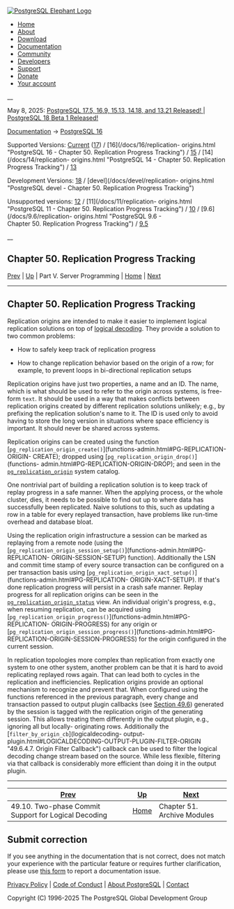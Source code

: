 [ ![PostgreSQL Elephant Logo](/media/img/about/press/elephant.png) ](/)

  * [Home](/ "Home")
  * [About](/about/ "About")
  * [Download](/download/ "Download")
  * [Documentation](/docs/ "Documentation")
  * [Community](/community/ "Community")
  * [Developers](/developer/ "Developers")
  * [Support](/support/ "Support")
  * [Donate](/about/donate/ "Donate")
  * [Your account](/account/ "Your account")

__

May 8, 2025: [ PostgreSQL 17.5, 16.9, 15.13, 14.18, and 13.21 Released! ](/about/news/postgresql-175-169-1513-1418-and-1321-released-3072/) | [ PostgreSQL 18 Beta 1 Released! ](/about/news/postgresql-18-beta-1-released-3070/)

[Documentation](/docs/ "Documentation") -> [PostgreSQL
16](/docs/16/index.html)

Supported Versions: [Current](/docs/current/replication-origins.html
"PostgreSQL 17 - Chapter 50. Replication Progress Tracking")
([17](/docs/17/replication-origins.html "PostgreSQL 17 -
Chapter 50. Replication Progress Tracking")) / [16](/docs/16/replication-
origins.html "PostgreSQL 16 - Chapter 50. Replication Progress Tracking") /
[15](/docs/15/replication-origins.html "PostgreSQL 15 -
Chapter 50. Replication Progress Tracking") / [14](/docs/14/replication-
origins.html "PostgreSQL 14 - Chapter 50. Replication Progress Tracking") /
[13](/docs/13/replication-origins.html "PostgreSQL 13 -
Chapter 50. Replication Progress Tracking")

Development Versions: [18](/docs/18/replication-origins.html "PostgreSQL 18 -
Chapter 50. Replication Progress Tracking") / [devel](/docs/devel/replication-
origins.html "PostgreSQL devel - Chapter 50. Replication Progress Tracking")

Unsupported versions: [12](/docs/12/replication-origins.html "PostgreSQL 12 -
Chapter 50. Replication Progress Tracking") / [11](/docs/11/replication-
origins.html "PostgreSQL 11 - Chapter 50. Replication Progress Tracking") /
[10](/docs/10/replication-origins.html "PostgreSQL 10 -
Chapter 50. Replication Progress Tracking") / [9.6](/docs/9.6/replication-
origins.html "PostgreSQL 9.6 - Chapter 50. Replication Progress Tracking") /
[9.5](/docs/9.5/replication-origins.html "PostgreSQL 9.5 -
Chapter 50. Replication Progress Tracking")

__

Chapter 50. Replication Progress Tracking  
---  
[Prev](logicaldecoding-two-phase-commits.html "49.10. Two-phase Commit Support for Logical Decoding")  | [Up](server-programming.html "Part V. Server Programming") | Part V. Server Programming | [Home](index.html "PostgreSQL 16.9 Documentation") |  [Next](archive-modules.html "Chapter 51. Archive Modules")  
  
* * *

## Chapter 50. Replication Progress Tracking

Replication origins are intended to make it easier to implement logical
replication solutions on top of [logical decoding](logicaldecoding.html
"Chapter 49. Logical Decoding"). They provide a solution to two common
problems:

  * How to safely keep track of replication progress

  * How to change replication behavior based on the origin of a row; for example, to prevent loops in bi-directional replication setups

Replication origins have just two properties, a name and an ID. The name,
which is what should be used to refer to the origin across systems, is free-
form `text`. It should be used in a way that makes conflicts between
replication origins created by different replication solutions unlikely; e.g.,
by prefixing the replication solution's name to it. The ID is used only to
avoid having to store the long version in situations where space efficiency is
important. It should never be shared across systems.

Replication origins can be created using the function
[`pg_replication_origin_create()`](functions-admin.html#PG-REPLICATION-ORIGIN-
CREATE); dropped using [`pg_replication_origin_drop()`](functions-
admin.html#PG-REPLICATION-ORIGIN-DROP); and seen in the
[`pg_replication_origin`](catalog-pg-replication-origin.html
"53.44. pg_replication_origin") system catalog.

One nontrivial part of building a replication solution is to keep track of
replay progress in a safe manner. When the applying process, or the whole
cluster, dies, it needs to be possible to find out up to where data has
successfully been replicated. Naive solutions to this, such as updating a row
in a table for every replayed transaction, have problems like run-time
overhead and database bloat.

Using the replication origin infrastructure a session can be marked as
replaying from a remote node (using the
[`pg_replication_origin_session_setup()`](functions-admin.html#PG-REPLICATION-
ORIGIN-SESSION-SETUP) function). Additionally the LSN and commit time stamp of
every source transaction can be configured on a per transaction basis using
[`pg_replication_origin_xact_setup()`](functions-admin.html#PG-REPLICATION-
ORIGIN-XACT-SETUP). If that's done replication progress will persist in a
crash safe manner. Replay progress for all replication origins can be seen in
the [`pg_replication_origin_status`](view-pg-replication-origin-status.html
"54.18. pg_replication_origin_status") view. An individual origin's progress,
e.g., when resuming replication, can be acquired using
[`pg_replication_origin_progress()`](functions-admin.html#PG-REPLICATION-
ORIGIN-PROGRESS) for any origin or
[`pg_replication_origin_session_progress()`](functions-admin.html#PG-
REPLICATION-ORIGIN-SESSION-PROGRESS) for the origin configured in the current
session.

In replication topologies more complex than replication from exactly one
system to one other system, another problem can be that it is hard to avoid
replicating replayed rows again. That can lead both to cycles in the
replication and inefficiencies. Replication origins provide an optional
mechanism to recognize and prevent that. When configured using the functions
referenced in the previous paragraph, every change and transaction passed to
output plugin callbacks (see [Section 49.6](logicaldecoding-output-plugin.html
"49.6. Logical Decoding Output Plugins")) generated by the session is tagged
with the replication origin of the generating session. This allows treating
them differently in the output plugin, e.g., ignoring all but locally-
originating rows. Additionally the [`filter_by_origin_cb`](logicaldecoding-
output-plugin.html#LOGICALDECODING-OUTPUT-PLUGIN-FILTER-ORIGIN
"49.6.4.7. Origin Filter Callback") callback can be used to filter the logical
decoding change stream based on the source. While less flexible, filtering via
that callback is considerably more efficient than doing it in the output
plugin.

* * *

[Prev](logicaldecoding-two-phase-commits.html "49.10. Two-phase Commit Support for Logical Decoding")  | [Up](server-programming.html "Part V. Server Programming") |  [Next](archive-modules.html "Chapter 51. Archive Modules")  
---|---|---  
49.10. Two-phase Commit Support for Logical Decoding  | [Home](index.html "PostgreSQL 16.9 Documentation") |  Chapter 51. Archive Modules  
  
## Submit correction

If you see anything in the documentation that is not correct, does not match
your experience with the particular feature or requires further clarification,
please use [this form](/account/comments/new/16/replication-origins.html/) to
report a documentation issue.

[Privacy Policy](/about/privacypolicy) | [Code of Conduct](/about/policies/coc/) | [About PostgreSQL](/about/) | [Contact](/about/contact/)  

Copyright (C) 1996-2025 The PostgreSQL Global Development Group

